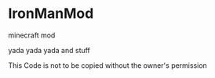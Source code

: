 IronManMod
==========

minecraft mod

yada yada yada and stuff

This Code is not to be copied without the owner's permission
